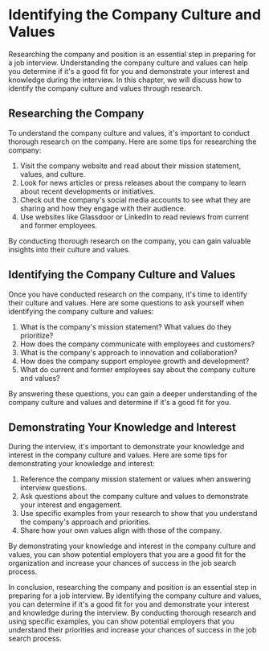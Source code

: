 Identifying the Company Culture and Values
===========================================================================================

Researching the company and position is an essential step in preparing for a job interview. Understanding the company culture and values can help you determine if it's a good fit for you and demonstrate your interest and knowledge during the interview. In this chapter, we will discuss how to identify the company culture and values through research.

Researching the Company
-----------------------

To understand the company culture and values, it's important to conduct thorough research on the company. Here are some tips for researching the company:

1. Visit the company website and read about their mission statement, values, and culture.
2. Look for news articles or press releases about the company to learn about recent developments or initiatives.
3. Check out the company's social media accounts to see what they are sharing and how they engage with their audience.
4. Use websites like Glassdoor or LinkedIn to read reviews from current and former employees.

By conducting thorough research on the company, you can gain valuable insights into their culture and values.

Identifying the Company Culture and Values
------------------------------------------

Once you have conducted research on the company, it's time to identify their culture and values. Here are some questions to ask yourself when identifying the company culture and values:

1. What is the company's mission statement? What values do they prioritize?
2. How does the company communicate with employees and customers?
3. What is the company's approach to innovation and collaboration?
4. How does the company support employee growth and development?
5. What do current and former employees say about the company culture and values?

By answering these questions, you can gain a deeper understanding of the company culture and values and determine if it's a good fit for you.

Demonstrating Your Knowledge and Interest
-----------------------------------------

During the interview, it's important to demonstrate your knowledge and interest in the company culture and values. Here are some tips for demonstrating your knowledge and interest:

1. Reference the company mission statement or values when answering interview questions.
2. Ask questions about the company culture and values to demonstrate your interest and engagement.
3. Use specific examples from your research to show that you understand the company's approach and priorities.
4. Share how your own values align with those of the company.

By demonstrating your knowledge and interest in the company culture and values, you can show potential employers that you are a good fit for the organization and increase your chances of success in the job search process.

In conclusion, researching the company and position is an essential step in preparing for a job interview. By identifying the company culture and values, you can determine if it's a good fit for you and demonstrate your interest and knowledge during the interview. By conducting thorough research and using specific examples, you can show potential employers that you understand their priorities and increase your chances of success in the job search process.
